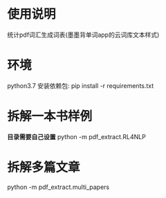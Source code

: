 # 使用说明
统计pdf词汇生成词表(墨墨背单词app的云词库文本样式)

# 环境
python3.7 
安装依赖包:
pip install -r requirements.txt

# 拆解一本书样例
**目录需要自己设置**
python -m pdf_extract.RL4NLP

# 拆解多篇文章
python -m pdf_extract.multi_papers
